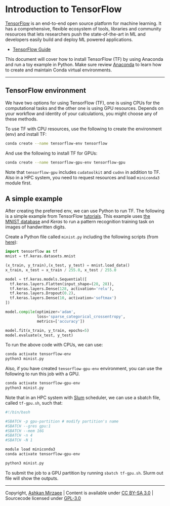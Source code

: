 # Introduction to TensorFlow

[TensorFlow](https://www.tensorflow.org/) is an end-to-end open source
platform for machine learning. It has a comprehensive, flexible
ecosystem of tools, libraries and community resources that lets
researchers push the state-of-the-art in ML and developers easily build
and deploy ML powered applications.

- [TensorFlow Guide](https://www.tensorflow.org/guide)

This document will cover how to install TensorFlow (TF) by using
Anaconda and run a toy example in Python. Make sure review
[Anaconda](python-env.html#miniconda) to learn how to create and
maintain Conda virtual environments.

------------------------------------------------------------------------

## TensorFlow environment

We have two options for using TensorFlow (TF), one is using CPUs for the
computational tasks and the other one is using GPU resources. Depends on
your workflow and identity of your calculations, you might choose any of
these methods.

To use TF with CPU resources, use the following to create the
environment (env) and install TF:

``` bash
conda create --name tensorflow-env tensorflow
```

And use the following to install TF for GPUs:

``` bash
conda create --name tensorflow-gpu-env tensorflow-gpu
```

Note that `tensorflow-gpu` includes `cudatoolkit` and `cudnn` in
addition to TF. Also in a HPC system, you need to request resources and
load `miniconda3` module first.

## A simple example

After creating the preferred env, we can use Python to run TF. The
following is a simple example from TensorFlow
[tutorials](https://www.tensorflow.org/tutorials/quickstart/beginner).
This example uses [the MNIST
database](http://yann.lecun.com/exdb/mnist/) and *Keras* to run a
pattern recognition training task on images of handwritten digits.

Create a Python file called `minist.py` including the following scripts
(from [here](https://www.tensorflow.org/tutorials/quickstart/beginner)):

``` python
import tensorflow as tf
mnist = tf.keras.datasets.mnist

(x_train, y_train),(x_test, y_test) = mnist.load_data()
x_train, x_test = x_train / 255.0, x_test / 255.0

model = tf.keras.models.Sequential([
  tf.keras.layers.Flatten(input_shape=(28, 28)),
  tf.keras.layers.Dense(128, activation='relu'),
  tf.keras.layers.Dropout(0.2),
  tf.keras.layers.Dense(10, activation='softmax')
])

model.compile(optimizer='adam',
              loss='sparse_categorical_crossentropy',
              metrics=['accuracy'])

model.fit(x_train, y_train, epochs=5)
model.evaluate(x_test, y_test)
```

To run the above code with CPUs, we can use:

``` bash
conda activate tensorflow-env
python3 minist.py
```

Also, if you have created `tensorflow-gpu-env` environment, you can use
the following to run this job with a GPU.

``` bash
conda activate tensorflow-gpu-env
python3 minist.py
```

Note that in an HPC system with [Slum](cluster.html#slurm) scheduler, we
can use a sbatch file, called `tf-gpu.sh`, such that:

``` bash
#!/bin/bash

#SBATCH -p gpu-partition # modify partition's name
#SBATCH --gres gpu:1
#SBATCH --mem 16G
#SBATCH -n 4
#SBATCH -N 1

module load miniconda3
conda activate tensorflow-gpu-env

python3 minist.py
```

To submit the job to a GPU partition by running `sbatch tf-gpu.sh`.
Slurm out file will show the outputs.

---

Copyright, [Ashkan Mirzaee](https://ashki23.github.io/index.html) | Content is available under [CC BY-SA 3.0](https://creativecommons.org/licenses/by-sa/3.0/) | Sourcecode licensed under [GPL-3.0](https://www.gnu.org/licenses/gpl-3.0.en.html)
